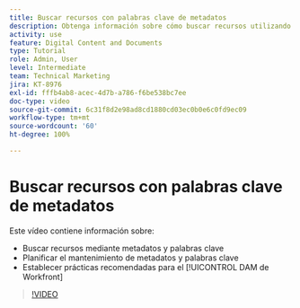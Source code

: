 ```yaml
---
title: Buscar recursos con palabras clave de metadatos
description: Obtenga información sobre cómo buscar recursos utilizando metadatos y palabras clave, planificar el mantenimiento de metadatos y palabras clave y establecer las prácticas recomendadas del [!UICONTROL DAM de Workfront].
activity: use
feature: Digital Content and Documents
type: Tutorial
role: Admin, User
level: Intermediate
team: Technical Marketing
jira: KT-8976
exl-id: fffb4ab8-acec-4d7b-a786-f6be538bc7ee
doc-type: video
source-git-commit: 6c31f8d2e98ad8cd1880cd03ec0b0e6c0fd9ec09
workflow-type: tm+mt
source-wordcount: '60'
ht-degree: 100%

---
```


# Buscar recursos con palabras clave de metadatos

Este vídeo contiene información sobre:

* Buscar recursos mediante metadatos y palabras clave
* Planificar el mantenimiento de metadatos y palabras clave
* Establecer prácticas recomendadas para el [!UICONTROL DAM de Workfront]

>[!VIDEO](https://video.tv.adobe.com/v/335239/?quality=12&learn=on)
